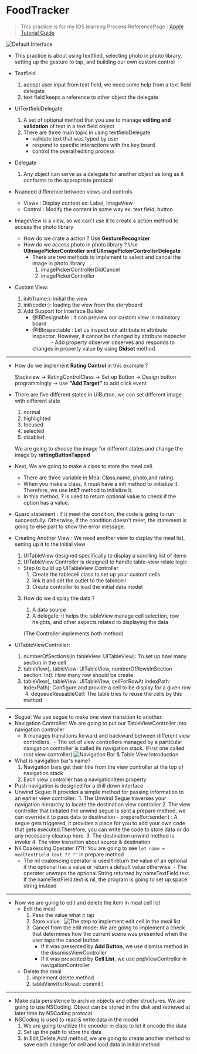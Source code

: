 # FoodTracker
> This practice is for my IOS learning Process
> ReferencePage : [Apple Tutorial Guide](https://developer.apple.com/library/content/referencelibrary/GettingStarted/DevelopiOSAppsSwift/index.html#//apple_ref/doc/uid/TP40015214-CH2-SW1)

![Default Interface](https://github.com/HermesKeng/FoodTracker/blob/master/images/default.png)

- This practice is about using textfiled, selecting photo in photo library, setting up the gesture to tap, and building our own custom control

- Textfield
  1. accept user input from text field, we need some help from a text field delegate
  2. text field keeps a reference to other object the delegate

- UITextfieldDelegate
  1. A set of optional method that you use to manage **editing and validation** of text in a text field object
  2. There are three main topic in using textfieldDelegate 
      - validate text that was typed by user 
      - respond to specific interactions with the key board 
      - control the overall editing process
- Delegate
  1. Any object can serve as a delegate for another object as long as it conforms to the appropriate protocal
  
- Nuanced difference between views and controls
  - Views : Display content ex: Label, ImageView
  - Control : Modify the content in some way ex: text field, button
  
- ImageView is a view, so we can't use it to create a action method to access the photo library
    - How do we crate a action ? Use **GestureRecognizer** 
    - How do we access photo in photo library ? Use **UIImagePickerController and UIImagePickerControllerDelegate**
      - There are two methods to implement to select and cancel the image in photo library
          1. imagePickerControllerDidCancel
          2. imagePickerController
          
- Custom View:
    1. init(frame:): initial the view 
    2. init(coder:): loading the view from the storyboard
    3. Add Support for Interface Builder
        - @IBDesignable : It can preview our custom view in mainstory board
        - @IBInspectable : Let us inspect our attribute in attribute inspector. However, it cannot be changed by attribute inspecter
        
        - Add property observer observes and responds to changes in property value by using **Didset** method
---
- How do we implement **Rating Control** in this example ?
   
   Stackview -> RatingControlClass -> Set up Button -> Design button programmingly -> use **"Add Target"** to add click event
- There are five different states in UIButton, we can set different image with different state
    1. normal
    2. highlighted
    3. focused
    4. selected
    5. disabled
    
    We are going to choose the image for different states and change the image by **rattingButtonTapped**

- Next, We are going to make a class to store the meal cell.
    - There are three variable in Meal Class,name, photo,and rating.
    - When you make a class, it must have a init method to initialize it. Therefore, we use **init?** method to initialize it.
    - In this method, **?** is used to return optional value to check if the option has a value.
    
- Guard statement : If it meet the condition, the code is going to run successfully. Otherwise, if the condition doesn't meet, the statement is going to else part to show the error message. 

- Creating Another View : We need another view to display the meal list, setting up it to the initial view
  1. UITableView designed specifically to display a scrolling list of items
  2. UITableView Controller is designed to handle table-view relate logic 
    - Step to build up UITableView Controller
      1. Create the tablecell class to set up your custom cells
      2. link it and set the outlet to the tablecell
      3. Create controller to load the initial data model
  3. How do we display the data ?
      1. A data source
      2. A delegate: it helps the tableView manage cell selection, row heights, and other aspects related to displaying the data

      (The Controller implements both method)
      
- UITableViewController: 
  1. numberOfSections(in tableView: UITableView): To set up how many section in the cell
  2. tableView(_ tableView: UITableView, numberOfRowsInSection section: Int): How many row should be create 
  3. tableView(_ tableView: UITableView, cellForRowAt indexPath: IndexPath): Configure and provide a cell to be display for a given row
  4. dequeueReusableCell: The table tries to reuse the cells by this method
---
- Segue: We use segue to make one view transition to another.
- Navigation Controller: We are going to put our TableViewController into navigation controller
  - It manages transitions forward and backward between different view controllers.
  - The set of view controllers managed by a particular navigation controller is called its navigation stack. (First one called root view controller)
![Navigation Bar & Table View Introduction](https://github.com/HermesKeng/FoodTracker/blob/master/images/Navbar_TableView.jpeg)
  
- What is navigation bar's name?
  1. Navigation bars get their title from the view controller at the top of navigation stack
  2. Each view controller has a navigationItem property
- Push navigation is designed for a drill down interface
- Unwind Segue: It provides a simple method for passing information to an earlier view controller.
  1. The Unwind Segue traverses your navigation hierarchy to locate the destination view controller
  2. The view controller that initiated the unwind segue is sent a prepare method, we can override it to pass data to destination
      - prepare(for:sender:) : A segue gets triggered, it provides a place for you to add your own code that gets executed.Therefore, you can write the code to store data or do any necessory cleanup here
  3. The destination unwind method is invoke
  4. The view transition about source & destination
  
- Nil Coakescing Operater (??): You are going to see ```let name = mealTextField.text ?? ""``` in prepare method
  - The nil coakescing operator is used t return the value of an optional if the optional has a value or return a default value otherwise
  - The operater unwraps the optional String returned by nameTextField.text. If the nameTextField.text is nil, the program is going to set up space string instead
---
- Now we are going to edit and delete the item in meal cell list
  - Edit the meal
    1. Pass the value what it tap
    2. Store value
    ![The step to implement edit cell in the meal list](https://github.com/HermesKeng/FoodTracker/blob/master/images/EditMeal.jpeg)
     3. Cancel from the edit mode: We are going to implement a check that determines how the current scene was presented when the user taps the cancel button 
        - If it was presented by **Add Button**, we use dismiss method in the dissmissViewController
        - If it was presented by **Cell List**, we use popViewController in navigationController
  - Delete the meal
    1. implement delete method
    2. tableView(forRowat: commit:)
    
---

- Make data persistence to archive objects and other structures. We are going to use NSCoding. Object can be stored in the disk and retrieved at later time by NSCoding protocal
- NSCoding is used to read & write data in the model
   1. We are going to utilize the encoder in class to let it encode the data 
   2. Set up the path to store the data
   3. In Edit,Delete,Add method, we are going to create another method to save each change for cell and load data in initial method 


     
